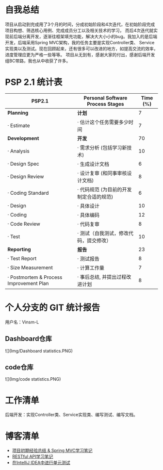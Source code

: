 # 自我总结
项目从启动到完成用了3个月的时间，分成初始阶段和4次迭代，在初始阶段完成项目构想、筛选核心用例、完成成员分工以及相关技术的学习，
而后4次迭代就实现前后端分离开发，逐渐往框架填充功能，解决大大小小的bug。我加入的是后端开发，后端采用Spring MVC架构，我的任务主要是实现Controller类、
Service实现类以及测试。现在回顾起来，还有很多可以改进的地方，如提高交流的效率，进度管理应更为严格一些等等。
项目从无到有，感谢大家的付出，感谢后端开发组BC带路，我也从中收获了许多。

# PSP 2.1 统计表

PSP2.1 | Personal Software Process Stages | Time (%)
-|-|-
**Planning** | **计划** |7
·         Estimate|·         估计这个任务需要多少时间|7
**Development**|**开发**|70
·         Analysis|·         需求分析 (包括学习新技术)|10
·         Design Spec|·         生成设计文档|6
·         Design Review|·         设计复审 (和同事审核设计文档)|8
·         Coding Standard|·         代码规范 (为目前的开发制定合适的规范)|6
·         Design|·         具体设计|10
·         Coding|·         具体编码|12
·         Code Review|·         代码复审|8
·         Test|·         测试（自我测试，修改代码，提交修改）|10
**Reporting**|**报告**|23
·         Test Report|·         测试报告|8
·         Size Measurement|·         计算工作量|7
·         Postmortem & Process Improvement Plan|·         事后总结, 并提出过程改进计划|8


# 个人分支的 GIT 统计报告
用户名：Vinsm-L
## Dashboard仓库
![](Img/Dashboard statistics.PNG)
## code仓库
![](Img/code statistics.PNG)

# 工作清单
后端开发：实现Controller类、Service实现类、编写测试、编写文档。

# 博客清单
* [项目初期经验总结 & Spring MVC学习笔记 ](https://blog.csdn.net/vinsms/article/details/79932192)
* [RESTful API学习笔记](https://blog.csdn.net/vinsms/article/details/79980638)
* [在IntelliJ IDEA中进行单元测试](https://blog.csdn.net/vinsms/article/details/80858944)
